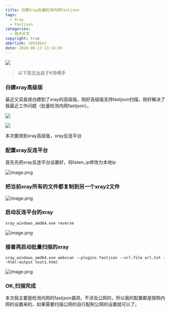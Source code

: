 ```yaml
---
title: 白嫖Xray批量检测内网Fastjson
tags:
  - Xray
  - Fastjson
categories:
  - 技术水文
copyright: true
abbrlink: 20516be2
date: 2020-06-13 13:14:03
---
```


![](https://s1.ax1x.com/2020/06/13/tjv4Z8.jpg)
<!--more-->

> 以下简文出自于K师傅手

### 白嫖xray高级版

最近又双叒叕白嫖到了xray的高级版，刚好高级版支持fastjson扫描，刚好解决了我最近工作问题（批量检测内网fastjson）。

![](https://s1.ax1x.com/2020/06/13/tjjApR.jpg)

![](https://s1.ax1x.com/2020/06/13/tjjFh9.jpg)

本次要用到xray高级版，xray反连平台

### 配置xray反连平台

首先先把xray反连平台设置好，将listen_ip修改为本地ip

![image.png](https://s1.ax1x.com/2020/06/13/tjOMDO.png)

### 把当前xray所有的文件都复制到另一个xray2文件

![image.png](https://s1.ax1x.com/2020/06/13/tjOmgx.png)

### 启动反连平台的xray

```
xray_windows_amd64.exe reverse
```

![image.png](https://s1.ax1x.com/2020/06/13/tjOnv6.png)

### 接着再启动批量扫描的xray

```
xray_windows_amd64.exe webscan --plugins fastjson --url-file url.txt --html-output test1.html
```

![image.png](https://s1.ax1x.com/2020/06/13/tjOKKK.png)

### OK,扫描完成

本次我主要是检测内网的fastjson漏洞，不涉及公网的，所以我的配置都是按照内网的设置来的，如果需要扫描公网的自行配制公网的设置就可以了。
